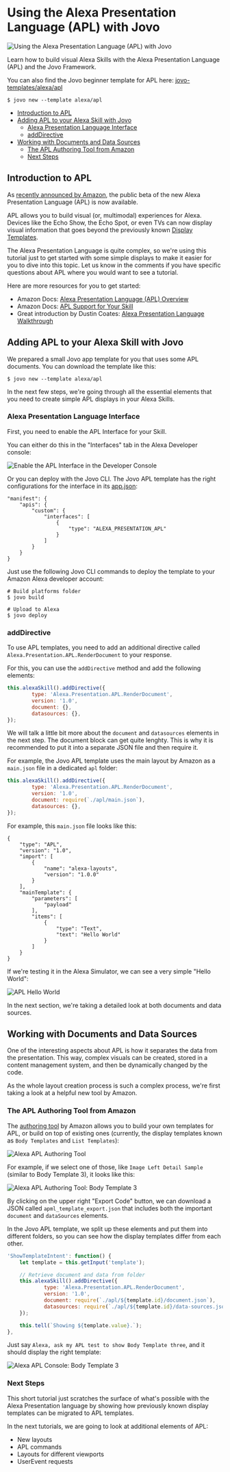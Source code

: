 # Using the Alexa Presentation Language (APL) with Jovo

![Using the Alexa Presentation Language (APL) with Jovo](./img/alexa-presentation-language-og.jpg "Using the Alexa Presentation Language (APL) with Jovo")

Learn how to build visual Alexa Skills with the Alexa Presentation Language (APL) and the Jovo Framework.

You can also find the Jovo beginner template for APL here: [jovo-templates/alexa/apl](https://github.com/jovotech/jovo-templates/tree/master/alexa/apl)

```shell
$ jovo new --template alexa/apl
```

* [Introduction to APL](#introduction-to-apl)
* [Adding APL to your Alexa Skill with Jovo](#adding-apl-to-your-alexa-skill-with-jovo)
   * [Alexa Presentation Language Interface](#alexa-presentation-language-interface)
   * [addDirective](#adddirective)
* [Working with Documents and Data Sources](#working-with-documents-and-data-sources)
   * [The APL Authoring Tool from Amazon](#the-apl-authoring-tool-from-amazon)
   * [Next Steps](#next-steps)

## Introduction to APL

As [recently announced by Amazon](https://developer.amazon.com/blogs/alexa/post/0d2ad283-b7c3-48ba-8313-40f2b5fdc19d/alexa-presentation-language-now-available), the public beta of the new Alexa Presentation Language (APL) is now available.

APL allows you to build visual (or, multimodal) experiences for Alexa. Devices like the Echo Show, the Echo Spot, or even TVs can now display visual information that goes beyond the previously known [Display Templates](https://www.jovo.tech/docs/amazon-alexa/visual-output).

The Alexa Presentation Language is quite complex, so we're using this tutorial just to get started with some simple displays to make it easier for you to dive into this topic. Let us know in the comments if you have specific questions about APL where you would want to see a tutorial.

Here are more resources for you to get started:
* Amazon Docs: [Alexa Presentation Language (APL) Overview](https://developer.amazon.com/docs/alexa-presentation-language/apl-overview.html)
* Amazon Docs: [APL Support for Your Skill](https://developer.amazon.com/docs/alexa-presentation-language/apl-support-for-your-skill.html)
* Great introduction by Dustin Coates: [Alexa Presentation Language Walkthrough](https://www.talkingtocomputers.com/apl-alexa-presentation-language)

## Adding APL to your Alexa Skill with Jovo

We prepared a small Jovo app template for you that uses some APL documents. You can download the template like this:

```shell
$ jovo new --template alexa/apl
```
In the next few steps, we're going through all the essential elements that you need to create simple APL displays in your Alexa Skills.

### Alexa Presentation Language Interface

First, you need to enable the APL Interface for your Skill.

You can either do this in the "Interfaces" tab in the Alexa Developer console:

![Enable the APL Interface in the Developer Console](./img/apl-interface-alexa-console.jpg "Alexa Presentation Language in the Developer Console")

Or you can deploy with the Jovo CLI. The Jovo APL template has the right configurations for the interface in its [app.json](https://github.com/jovotech/jovo-templates/blob/master/alexa/apl/app.json):

```
"manifest": {
    "apis": {
        "custom": {
            "interfaces": [
                {
                    "type": "ALEXA_PRESENTATION_APL"
                }
            ]
        }
    }
}
```
Just use the following Jovo CLI commands to deploy the template to your Amazon Alexa developer account:

```shell
# Build platforms folder
$ jovo build

# Upload to Alexa
$ jovo deploy
```

### addDirective

To use APL templates, you need to add an additional directive called `Alexa.Presentation.APL.RenderDocument` to your response.

For this, you can use the `addDirective` method and add the following elements:

```javascript
this.alexaSkill().addDirective({
        type: 'Alexa.Presentation.APL.RenderDocument',
        version: '1.0',
        document: {},
        datasources: {},
});
```

We will talk a little bit more about the `document` and `datasources` elements in the next step. The document block can get quite lenghty. This is why it is recommended to put it into a separate JSON file and then require it.

For example, the Jovo APL template uses the main layout by Amazon as a `main.json` file in a dedicated `apl` folder:

```javascript
this.alexaSkill().addDirective({
        type: 'Alexa.Presentation.APL.RenderDocument',
        version: '1.0',
        document: require(`./apl/main.json`),
        datasources: {},
});
```

For example, this `main.json` file looks like this:

```
{
    "type": "APL",
    "version": "1.0",
    "import": [
        {
            "name": "alexa-layouts",
            "version": "1.0.0"
        }
    ],
    "mainTemplate": {
        "parameters": [
            "payload"
        ],
        "items": [
            {
                "type": "Text",
                "text": "Hello World"
            }
        ]
    }
}
```

If we're testing it in the Alexa Simulator, we can see a very simple "Hello World":

![APL Hello World](./img/apl-hello-world.jpg "Hello World with the Alexa Presentation Language in the Developer Console")

In the next section, we're taking a detailed look at both documents and data sources.

## Working with Documents and Data Sources

One of the interesting aspects about APL is how it separates the data from the presentation. This way, complex visuals can be created, stored in a content management system, and then be dynamically changed by the code.

As the whole layout creation process is such a complex process, we're first taking a look at a helpful new tool by Amazon.

### The APL Authoring Tool from Amazon

The [authoring tool](https://developer.amazon.com/alexa/console/ask/displays/?) by Amazon allows you to build your own templates for APL, or build on top of existing ones (currently, the display templates known as `Body Templates` and `List Templates`):

![Alexa APL Authoring Tool](./img/alexa-apl-authoring-tool.jpg "Alexa APL Authoring Tool")

For example, if we select one of those, like `Image Left Detail Sample` (similar to Body Template 3), it looks like this:

![Alexa APL Authoring Tool: Body Template 3](./img/apl-body-template-3-authoring.jpg "Body Template 3 in the Alexa APL Authoring Tool")

By clicking on the upper right "Export Code" button, we can download a JSON called `apml_template_export.json` that includes both the important `document` and `dataSources` elements.

In the Jovo APL template, we split up these elements and put them into different folders, so you can see how the display templates differ from each other.

```javascript
'ShowTemplateIntent': function() {
    let template = this.getInput('template');

    // Retrieve document and data from folder
    this.alexaSkill().addDirective({
            type: 'Alexa.Presentation.APL.RenderDocument',
            version: '1.0',
            document: require(`./apl/${template.id}/document.json`),
            datasources: require(`./apl/${template.id}/data-sources.json`),
    });

    this.tell(`Showing ${template.value}.`);
},
```

Just say `Alexa, ask my APL test to show Body Template three`, and it should display the right template:

![Alexa APL Console: Body Template 3](./img/apl-body-template-3-console.jpg "Body Template 3 in the Alexa Console with APL")

### Next Steps

This short tutorial just scratches the surface of what's possible with the Alexa Presentation language by showing how previously known display templates can be migrated to APL templates.

In the next tutorials, we are going to look at additional elements of APL:

* New layouts
* APL commands
* Layouts for different viewports
* UserEvent requests

<!--[metadata]: { "description": "Learn how to build visual Alexa Skills with the Alexa Presentation Language (APL) and the Jovo Framework.", "author": "jan-koenig", "tags": "Amazon Alexa", "og-image": "https://www.jovo.tech/img/tutorials/alexa-presentation-language/alexa-presentation-language-og.jpg" }-->

